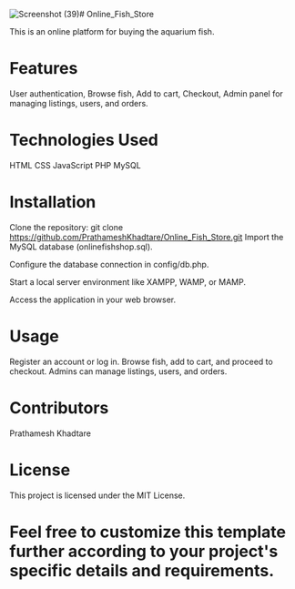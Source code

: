 ![Screenshot (39)](https://github.com/PrathameshKhadtare/Online_Fish_Store/assets/136837011/cc9f3acd-e7ba-42c4-b323-d6a58c7f3173)# Online_Fish_Store

This is an online platform for buying the aquarium fish.

# Features
User authentication,
Browse fish,
Add to cart,
Checkout,
Admin panel for managing listings, users, and orders.

# Technologies Used
HTML
CSS
JavaScript
PHP
MySQL

# Installation
Clone the repository:
git clone https://github.com/PrathameshKhadtare/Online_Fish_Store.git
Import the MySQL database (onlinefishshop.sql).

Configure the database connection in config/db.php.

Start a local server environment like XAMPP, WAMP, or MAMP.

Access the application in your web browser.


























# Usage
Register an account or log in.
Browse fish, add to cart, and proceed to checkout.
Admins can manage listings, users, and orders.

# Contributors
Prathamesh Khadtare

# License
This project is licensed under the MIT License.


# Feel free to customize this template further according to your project's specific details and requirements.
